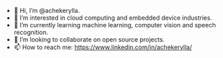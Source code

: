 - 👋 Hi, I’m @achekerylla.  
- 👀 I’m interested in cloud computing and embedded device industries.
- 🌱 I’m currently learning machine learning, computer vision and speech recognition.
- 💞️ I’m looking to collaborate on open source projects.
- 📫 How to reach me: https://www.linkedin.com/in/achekerylla/

<!---
achekerylla/achekerylla is a ✨ special ✨ repository because its `README.md` (this file) appears on your GitHub profile.
You can click the Preview link to take a look at your changes.
--->
